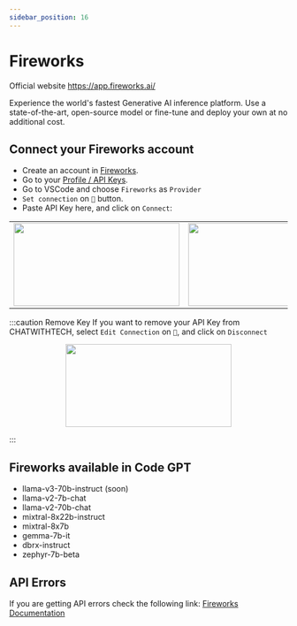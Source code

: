 ```yaml
---
sidebar_position: 16
---
```


# Fireworks
Official website https://app.fireworks.ai/

Experience the world's fastest Generative AI inference platform. Use a state-of-the-art, open-source model or fine-tune and deploy your own at no additional cost.

## Connect your Fireworks account
- Create an account in [Fireworks](https://app.fireworks.ai/login).
- Go to your [Profile / API Keys](https://app.fireworks.ai/users?tab=apps).
- Go to VSCode and choose `Fireworks` as `Provider`
- `Set connection` on `🔑` button.
- Paste API Key here, and click on `Connect`:
  
<table>
  <tr>
    <td align="center">
      <img width="300" height="150" src="https://github.com/davila7/code-gpt-docs/assets/37567214/19eeac2b-b5c3-4f23-ac76-66b98d9751ae" />
    </td>
    <td align="center">
      <img width="300" height="150" src="https://github.com/davila7/code-gpt-docs/assets/37567214/f2d13e66-51f8-4503-adda-685e4a4444dc" />
    </td>
  </tr>
</table>

  
:::caution Remove Key
If you want to remove your API Key from CHATWITHTECH, select `Edit Connection` on `🔑`, and click on `Disconnect`

<p align="center">
      <img width="300" height="150" src="https://github.com/davila7/code-gpt-docs/assets/37567214/4276e801-517a-4282-a0d4-684c1af56147" />
</p>

:::

## Fireworks available in Code GPT
- llama-v3-70b-instruct (soon)
- llama-v2-7b-chat
- llama-v2-70b-chat
- mixtral-8x22b-instruct
- mixtral-8x7b
- gemma-7b-it
- dbrx-instruct
- zephyr-7b-beta

## API Errors
If you are getting API errors check the following link: [Fireworks Documentation](https://readme.fireworks.ai/docs)

